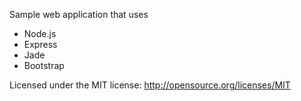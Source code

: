 
Sample web application that uses
- Node.js
- Express
- Jade
- Bootstrap


Licensed under the MIT license: http://opensource.org/licenses/MIT